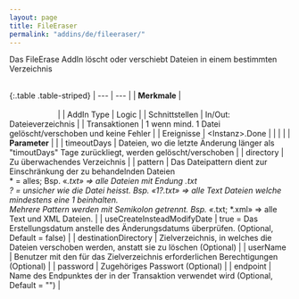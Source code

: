 ```yaml
---
layout: page
title: FileEraser
permalink: "addins/de/fileeraser/"
---
```


Das FileErase AddIn löscht oder verschiebt Dateien in einem bestimmten Verzeichnis<br /><br />

{:.table .table-striped}
| --- | --- |
| __Merkmale__ | &nbsp;&nbsp;&nbsp;&nbsp;&nbsp;&nbsp;&nbsp;&nbsp;&nbsp;&nbsp;&nbsp;&nbsp;&nbsp;&nbsp;&nbsp;&nbsp;&nbsp;&nbsp;&nbsp;&nbsp;&nbsp;&nbsp;&nbsp;&nbsp;&nbsp;&nbsp;&nbsp;&nbsp;&nbsp;&nbsp;&nbsp;&nbsp;&nbsp;&nbsp;&nbsp;&nbsp;&nbsp;&nbsp;&nbsp;&nbsp;&nbsp;&nbsp;&nbsp;&nbsp;&nbsp;&nbsp;&nbsp;&nbsp;&nbsp;&nbsp;&nbsp;&nbsp;&nbsp;&nbsp;&nbsp;&nbsp;&nbsp;&nbsp;&nbsp;&nbsp;&nbsp;&nbsp;&nbsp;&nbsp;&nbsp;&nbsp;&nbsp;&nbsp;&nbsp;&nbsp;&nbsp;&nbsp;&nbsp;&nbsp;&nbsp;&nbsp;&nbsp;&nbsp;&nbsp;&nbsp;&nbsp;&nbsp;&nbsp;&nbsp;&nbsp;&nbsp;&nbsp;&nbsp;&nbsp;&nbsp;&nbsp;&nbsp;&nbsp;&nbsp;&nbsp;&nbsp;&nbsp;&nbsp;&nbsp;&nbsp;&nbsp;&nbsp;&nbsp;&nbsp;&nbsp;&nbsp;&nbsp;&nbsp;&nbsp;&nbsp;&nbsp;&nbsp;&nbsp;&nbsp;&nbsp;&nbsp;&nbsp;&nbsp;&nbsp;&nbsp;&nbsp;&nbsp;&nbsp;&nbsp;&nbsp;&nbsp;&nbsp;&nbsp;&nbsp;&nbsp;&nbsp;&nbsp;&nbsp;&nbsp;&nbsp;&nbsp;&nbsp;&nbsp;&nbsp;&nbsp;&nbsp;&nbsp;&nbsp;&nbsp;&nbsp;&nbsp;&nbsp;&nbsp;&nbsp; |
| AddIn Type | Logic |
| Schnittstellen | In/Out: Dateieverzeichnis |
| Transaktionen | 1 wenn mind. 1 Datei gelöscht/verschoben und keine Fehler |
| Ereignisse | &lt;Instanz&gt;.Done |
| | |
| __Parameter__ | |
| timeoutDays | Dateien, wo die letzte Änderung länger als "timoutDays" Tage zurückliegt, werden gelöscht/verschoben |
| directory | Zu überwachendes Verzeichnis |
| pattern | Das Dateipattern dient zur Einschränkung der zu behandelnden Dateien<br /> * = alles; Bsp. «*.txt» => alle Dateien mit Endung .txt <br />? = unsicher wie die Datei heisst. Bsp. «1?.txt» => alle Text Dateien welche mindestens eine 1 beinhalten. <br />Mehrere Pattern werden mit Semikolon getrennt. Bsp. «*.txt; *.xml» => alle Text und XML Dateien. |
| useCreateInsteadModifyDate | true = Das Erstellungsdatum anstelle des Änderungsdatums überprüfen. (Optional, Default = false) |
| destinationDirectory | Zielverzeichnis, in welches die Dateien verschoben werden, anstatt sie zu löschen (Optional) |
| userName | Benutzer mit den für das Zielverzeichnis erforderlichen Berechtigungen (Optional) |
| password | Zugehöriges Passwort (Optional) |
| endpoint | Name des Endpunktes der in der Transaktion verwendet wird (Optional, Default = "") |

<!-- 
### Anwendungsbeispiele 

ToDo
-->

